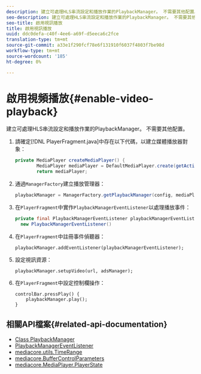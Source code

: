 ```yaml
---
description: 建立可處理HLS串流設定和播放作業的PlaybackManager。 不需要其他配置。
seo-description: 建立可處理HLS串流設定和播放作業的PlaybackManager。 不需要其他配置。
seo-title: 啟用視訊播放
title: 啟用視訊播放
uuid: ddc0defa-c40f-4ee6-a69f-d5eeca6c2fce
translation-type: tm+mt
source-git-commit: a33e1f290fcf78e6f131910f6037f4803f7be98d
workflow-type: tm+mt
source-wordcount: '185'
ht-degree: 0%

---
```



# 啟用視頻播放{#enable-video-playback}

建立可處理HLS串流設定和播放作業的PlaybackManager。 不需要其他配置。

1. 請確定[!DNL PlayerFragment.java]中存在以下代碼，以建立媒體播放器對象：

   ```java
   private MediaPlayer createMediaPlayer() { 
           MediaPlayer mediaPlayer = DefaultMediaPlayer.create(getActivity().getApplicationContext()); 
           return mediaPlayer;
   ```

   <!-- I've duplicated this information. It also exists in the PlayerFragment section, just before the Feature manager section. I figured that I should have it here as well, in case they jump directly to this section.-->

1. 通過`ManagerFactory`建立播放管理器：

   ```java
   playbackManager = ManagerFactory.getPlaybackManager(config, mediaPlayer);
   ```

1. 在`PlayerFragment`中實作`PlaybackManagerEventListener`以處理播放事件：

   ```java
   private final PlaybackManagerEventListener playbackManagerEventListener =  
     new PlaybackManagerEventListener() 
   ```

1. 在`PlayerFragment`中註冊事件偵聽器：

   ```
   playbackManager.addEventListener(playbackManagerEventListener);
   ```

1. 設定視訊資源：

   ```
   playbackManager.setupVideo(url, adsManager); 
   ```

1. 在`PlayerFragment`中設定控制欄操作：

   ```
   controlBar.pressPlay() { 
       playbackManager.play();  
   }
   ```

## 相關API檔案{#related-api-documentation}

* [Class PlaybackManager](https://help.adobe.com/en_US/primetime/api/reference_implementation/android/javadoc/com/adobe/primetime/reference/manager/PlaybackManager.html)
* [PlaybackManagerEventListener](https://help.adobe.com/en_US/primetime/api/reference_implementation/android/javadoc/com/adobe/primetime/reference/manager/PlaybackManager.PlaybackManagerEventListener.html)
* [mediacore.utils.TimeRange](https://help.adobe.com/en_US/primetime/api/psdk/javadoc/com/adobe/mediacore/utils/TimeRange.html)
* [mediacore.BufferControlParameters](https://help.adobe.com/en_US/primetime/api/psdk/javadoc/com/adobe/mediacore/BufferControlParameters.html)
* [mediacore.MediaPlayer.PlayerState](https://help.adobe.com/en_US/primetime/api/psdk/javadoc/com/adobe/mediacore/MediaPlayer.PlayerState.html)